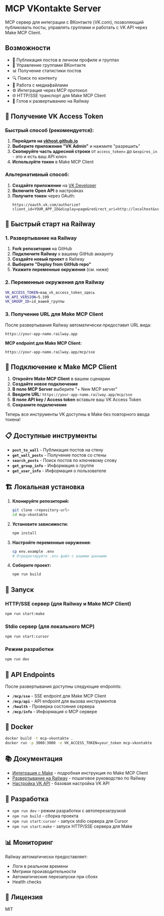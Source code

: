 # MCP VKontakte Server

MCP сервер для интеграции с ВКонтакте (VK.com), позволяющий публиковать посты, управлять группами и работать с VK API через Make MCP Client.

## Возможности

- 📝 Публикация постов в личном профиле и группах
- 👥 Управление группами ВКонтакте  
- 📊 Получение статистики постов
- 🔍 Поиск по контенту
- 📱 Работа с медиафайлами
- ⚙️ Интеграция через MCP протокол
- 🌐 HTTP/SSE транспорт для Make MCP Client
- 🚀 Готов к развертыванию на Railway

## 🔑 Получение VK Access Token

### Быстрый способ (рекомендуется):

1. **Перейдите на [vkhost.github.io](https://vkhost.github.io/)**
2. **Выберите приложение "VK Admin"** и нажмите "разрешить"
3. **Скопируйте часть адресной строки** от `access_token=` до `&expires_in` - это и есть ваш API ключ
4. **Используйте токен** в Make MCP Client

### Альтернативный способ:

1. **Создайте приложение** на [VK Developer](https://vk.com/dev)
2. **Включите Open API** в настройках
3. **Получите токен** через OAuth:
   ```
   https://oauth.vk.com/authorize?client_id=YOUR_APP_ID&display=page&redirect_uri=http://localhost&scope=wall,offline&response_type=token&v=5.131
   ```

## 🚀 Быстрый старт на Railway

### 1. Развертывание на Railway

1. **Fork репозитория** на GitHub
2. **Подключите Railway** к вашему GitHub аккаунту
3. **Создайте новый проект** в Railway
4. **Выберите "Deploy from GitHub repo"**
5. **Укажите переменные окружения** (см. ниже)

### 2. Переменные окружения для Railway

```bash
VK_ACCESS_TOKEN=ваш_vk_access_token_здесь
VK_API_VERSION=5.199
VK_GROUP_ID=id_вашей_группы
```

### 3. Получение URL для Make MCP Client

После развертывания Railway автоматически предоставит URL вида:
```
https://your-app-name.railway.app
```

**MCP endpoint для Make MCP Client:**
```
https://your-app-name.railway.app/mcp/sse
```

## 🔌 Подключение к Make MCP Client

1. **Откройте Make MCP Client** в вашем сценарии
2. **Создайте новое подключение**
3. **В поле MCP Server** выберите "+ New MCP server"
4. **Введите URL:** `https://your-app-name.railway.app/mcp/sse`
5. **В поле API key / Access token** вставьте ваш VK Access Token
6. **Сохраните подключение**

Теперь все инструменты VK доступны в Make без повторного ввода токена!

## 📋 Доступные инструменты

- **`post_to_wall`** - Публикация постов на стену
- **`get_wall_posts`** - Получение постов со стены
- **`search_posts`** - Поиск постов по ключевому слову
- **`get_group_info`** - Информация о группе
- **`get_user_info`** - Информация о пользователе

## 🏗️ Локальная установка

1. **Клонируйте репозиторий:**
   ```bash
   git clone <repository-url>
   cd mcp-vkontakte
   ```

2. **Установите зависимости:**
   ```bash
   npm install
   ```

3. **Настройте переменные окружения:**
   ```bash
   cp env.example .env
   # Отредактируйте .env файл с вашими данными
   ```

4. **Соберите проект:**
   ```bash
   npm run build
   ```

## 🚀 Запуск

### HTTP/SSE сервер (для Railway и Make MCP Client)
```bash
npm run start:make
```

### Stdio сервер (для локального MCP)
```bash
npm run start:cursor
```

### Режим разработки
```bash
npm run dev
```

## 📡 API Endpoints

После развертывания доступны следующие endpoints:

- **`/mcp/sse`** - SSE endpoint для Make MCP Client
- **`/mcp/api`** - API endpoint для вызова инструментов
- **`/health`** - Проверка состояния сервера
- **`/mcp/info`** - Информация о MCP сервере

## 🐳 Docker

```bash
docker build -t mcp-vkontakte .
docker run -p 3000:3000 -e VK_ACCESS_TOKEN=your_token mcp-vkontakte
```

## 📚 Документация

- [Интеграция с Make](./MAKE_COM_INTEGRATION.md) - подробная инструкция по Make MCP Client
- [Развертывание на Railway](./RAILWAY_DEPLOYMENT.md) - пошаговое руководство по Railway
- [Настройка VK API](./VK_API_SETUP.md) - базовая настройка VK API

## 🔧 Разработка

- `npm run dev` - режим разработки с автоперезагрузкой
- `npm run build` - сборка проекта
- `npm run start:cursor` - запуск stdio сервера для Cursor
- `npm run start:make` - запуск HTTP/SSE сервера для Make

## 📊 Мониторинг

Railway автоматически предоставляет:
- Логи в реальном времени
- Метрики производительности
- Автоматические перезапуски при сбоях
- Health checks

## 📄 Лицензия

MIT
